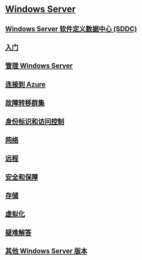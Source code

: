 # [Windows Server](windows-server.md)
## [Windows Server 软件定义数据中心 (SDDC)](sddc.md)
## [入门](get-started/Server-Basics.md)
## [管理 Windows Server](administration/manage-windows-server.md)
## [连接到 Azure](azure-hybrid-services/index.md)
## [故障转移群集](failover-clustering/failover-clustering-overview.md)
## [身份标识和访问控制](identity/Identity-and-Access.md)
## [网络](networking/Networking.md)
## [远程](remote/index.md)
## [安全和保障](security/security-and-assurance.md)
## [存储](storage/storage.md)
## [虚拟化](virtualization/virtualization.md)
## [疑难解答](troubleshoot/windows-server-support-solutions.md)
## [其他 Windows Server 版本](windows-server-versions.md)